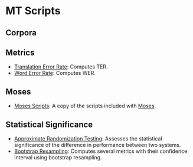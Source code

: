 # MT Scripts

## Corpora

## Metrics
* [Translation Error Rate](ter): Computes TER.
* [Word Error Rate](wer): Computes WER.

## Moses
* [Moses Scripts](moses): A copy of the scripts included with [Moses](https://github.com/moses-smt/mosesdecoder).

## Statistical Significance
* [Approximate Randomization Testing](art): Assesses the statistical significance of the difference in performance between two systems.
* [Bootstrap Resampling](confinter): Computes several metrics with their confidence interval using bootstrap resampling.
